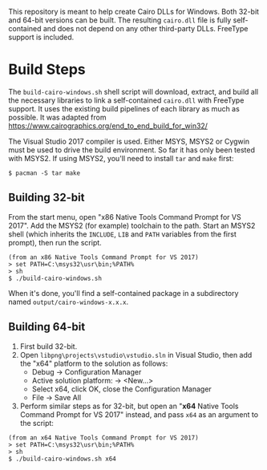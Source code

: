 This repository is meant to help create Cairo DLLs for Windows. Both 32-bit and 64-bit versions can be built. The resulting `cairo.dll` file is fully self-contained and does not depend on any other third-party DLLs. FreeType support is included.

# Build Steps

The `build-cairo-windows.sh` shell script will download, extract, and build all the necessary libraries to link a self-contained `cairo.dll` with FreeType support. It uses the existing build pipelines of each library as much as possible. It was adapted from https://www.cairographics.org/end_to_end_build_for_win32/

The Visual Studio 2017 compiler is used. Either MSYS, MSYS2 or Cygwin must be used to drive the build environment. So far it has only been tested with MSYS2. If using MSYS2, you'll need to install `tar` and `make` first:

    $ pacman -S tar make

## Building 32-bit

From the start menu, open "x86 Native Tools Command Prompt for VS 2017". Add the MSYS2 (for example) toolchain to the path. Start an MSYS2 shell (which inherits the `INCLUDE`, `LIB` and `PATH` variables from the first prompt), then run the script.

```
(from an x86 Native Tools Command Prompt for VS 2017)
> set PATH=C:\msys32\usr\bin;%PATH%
> sh
$ ./build-cairo-windows.sh
```

When it's done, you'll find a self-contained package in a subdirectory named `output/cairo-windows-x.x.x`.

## Building 64-bit

1. First build 32-bit.
2. Open `libpng\projects\vstudio\vstudio.sln` in Visual Studio, then add the "x64" platform to the solution as follows:
   * Debug &rarr; Configuration Manager
   * Active solution platform: &rarr; <New...>
   * Select x64, click OK, close the Configuration Manager
   * File &rarr; Save All
3. Perform similar steps as for 32-bit, but open an "**x64** Native Tools Command Prompt for VS 2017" instead, and pass `x64` as an argument to the script:

```
(from an x64 Native Tools Command Prompt for VS 2017)
> set PATH=C:\msys32\usr\bin;%PATH%
> sh
$ ./build-cairo-windows.sh x64
```
